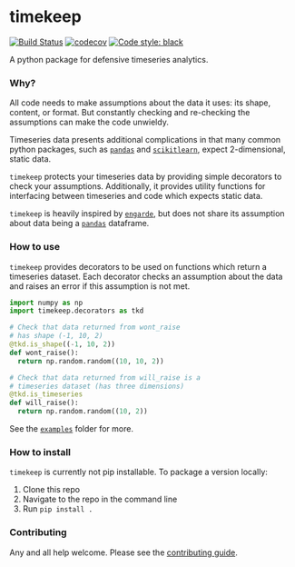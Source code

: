 # timekeep
[![Build Status](https://travis-ci.com/TTitcombe/timekeep.svg?branch=master)](https://travis-ci.com/TTitcombe/timekeep)
[![codecov](https://codecov.io/gh/TTitcombe/timekeep/branch/master/graph/badge.svg)](https://codecov.io/gh/TTitcombe/timekeep)
[![Code style: black](https://img.shields.io/badge/code%20style-black-000000.svg)](https://github.com/psf/black)

A python package for defensive timeseries analytics.

### Why?
All code needs to make assumptions about the data it uses: its shape, content, or format.
But constantly checking and re-checking the assumptions can make the code unwieldy.

Timeseries data presents additional complications in that many common python packages, such as
[`pandas`][pandas] and [`scikitlearn`][sklearn], expect 2-dimensional, static data.

`timekeep` protects your timeseries data by providing simple decorators to check your assumptions.
Additionally, it provides utility functions for interfacing between timeseries and code which expects
static data.

`timekeep` is heavily inspired by [`engarde`][engarde], but does not share its assumption about
data being a [`pandas`][pandas] dataframe.

### How to use
`timekeep` provides decorators to be used on functions which return a timeseries dataset.
Each decorator checks an assumption about the data and raises an error if this assumption is not met.

```python
import numpy as np
import timekeep.decorators as tkd

# Check that data returned from wont_raise
# has shape (-1, 10, 2)
@tkd.is_shape((-1, 10, 2))
def wont_raise():
  return np.random.random((10, 10, 2))

# Check that data returned from will_raise is a
# timeseries dataset (has three dimensions)
@tkd.is_timeseries
def will_raise():
  return np.random.random((10, 2))
```

See the [`examples`][examples] folder for more.

### How to install
`timekeep` is currently not pip installable. To package a version locally:
1. Clone this repo
2. Navigate to the repo in the command line
3. Run `pip install .`

### Contributing
Any and all help welcome. Please see the [contributing guide][contributing].

[engarde]: https://github.com/engarde-dev/engarde
[pandas]: https://pandas.pydata.org/
[sklearn]: https://scikit-learn.org/stable/index.html

[contributing]: CONTRIBUTING.md
[examples]: examples/